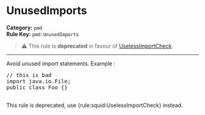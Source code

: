 
# UnusedImports
**Category:** `pmd`<br/>
**Rule Key:** `pmd:UnusedImports`<br/>
> :warning: This rule is **deprecated** in favour of [UselessImportCheck](https://rules.sonarsource.com/java/RSPEC-selessImportCheck).

-----

Avoid unused import statements. Example :
<pre>
// this is bad
import java.io.File;
public class Foo {}
  </pre>

<p>
  This rule is deprecated, use {rule:squid:UselessImportCheck} instead.
</p>

